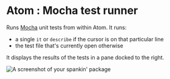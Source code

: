 # Atom : Mocha test runner

Runs [Mocha](https://github.com/visionmedia/mocha) unit tests from within Atom.
It runs:

- a single `it` or `describe` if the cursor is on that particular line
- the test file that's currently open otherwise

It displays the results of the tests in a pane docked to the right.

![A screenshot of your spankin' package](https://f.cloud.github.com/assets/69169/2290250/c35d867a-a017-11e3-86be-cd7c5bf3ff9b.gif)
